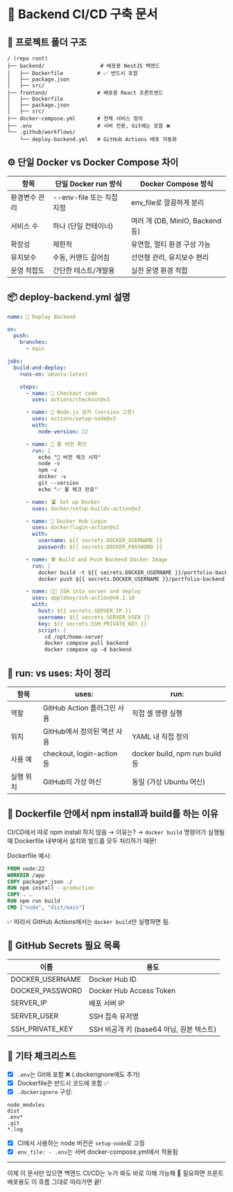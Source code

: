 # 🚀 Backend CI/CD 구축 문서

## 📁 프로젝트 폴더 구조
```
/ (repo root)
├── backend/                  # 배포용 NestJS 백엔드
│   ├── Dockerfile           # ✅ 반드시 포함
│   ├── package.json
│   ├── src/
├── frontend/                # 배포용 React 프론트엔드
│   ├── Dockerfile
│   ├── package.json
│   ├── src/
├── docker-compose.yml       # 전체 서비스 정의
├── .env                     # 서버 전용, Git에는 포함 ❌
└── .github/workflows/
    └── deploy-backend.yml   # GitHub Actions 배포 자동화
```

## ⚙️ 단일 Docker vs Docker Compose 차이

| 항목 | 단일 Docker run 방식 | Docker Compose 방식 |
|------|-----------------------|----------------------|
| 환경변수 관리 | --env-file 또는 직접 지정 | env_file로 깔끔하게 분리 |
| 서비스 수 | 하나 (단일 컨테이너) | 여러 개 (DB, MinIO, Backend 등) |
| 확장성 | 제한적 | 유연함, 멀티 환경 구성 가능 |
| 유지보수 | 수동, 커맨드 길어짐 | 선언형 관리, 유지보수 편리 |
| 운영 적합도 | 간단한 테스트/개발용 | 실전 운영 환경 적합 |

## 📦 deploy-backend.yml 설명
```yaml
name: 🚀 Deploy Backend

on:
  push:
    branches:
      - main

jobs:
  build-and-deploy:
    runs-on: ubuntu-latest

    steps:
      - name: 📅 Checkout code
        uses: actions/checkout@v3

      - name: 🔧 Node.js 설치 (version 고정)
        uses: actions/setup-node@v3
        with:
          node-version: 22

      - name: 🔎 툴 버전 확인
        run: |
          echo "🧰 버전 체크 시작"
          node -v
          npm -v
          docker -v
          git --version
          echo "✅ 툴 체크 완료"

      - name: 🛣 Set up Docker
        uses: docker/setup-buildx-action@v2

      - name: 🔐 Docker Hub Login
        uses: docker/login-action@v2
        with:
          username: ${{ secrets.DOCKER_USERNAME }}
          password: ${{ secrets.DOCKER_PASSWORD }}

      - name: 🛠️ Build and Push Backend Docker Image
        run: |
          docker build -t ${{ secrets.DOCKER_USERNAME }}/portfolio-backend:latest .
          docker push ${{ secrets.DOCKER_USERNAME }}/portfolio-backend:latest

      - name: 🧑‍💻 SSH into server and deploy
        uses: appleboy/ssh-action@v0.1.10
        with:
          host: ${{ secrets.SERVER_IP }}
          username: ${{ secrets.SERVER_USER }}
          key: ${{ secrets.SSH_PRIVATE_KEY }}
          script: |
            cd /opt/home-server
            docker compose pull backend
            docker compose up -d backend
```

## 🧠 run: vs uses: 차이 정리
| 항목 | uses: | run: |
|------|-------|------|
| 역할 | GitHub Action 플러그인 사용 | 직접 셸 명령 실행 |
| 위치 | GitHub에서 정의된 액션 사용 | YAML 내 직접 정의 |
| 사용 예 | checkout, login-action 등 | docker build, npm run build 등 |
| 실행 위치 | GitHub의 가상 머신 | 동일 (가상 Ubuntu 머신) |

## 🐳 Dockerfile 안에서 npm install과 build를 하는 이유
CI/CD에서 따로 npm install 하지 않음 → 이유는?
→ `docker build` 명령어가 실행될 때 Dockerfile 내부에서 설치와 빌드를 모두 처리하기 때문!

Dockerfile 예시:
```dockerfile
FROM node:22
WORKDIR /app
COPY package*.json ./
RUN npm install --production
COPY . .
RUN npm run build
CMD ["node", "dist/main"]
```
✅ 따라서 GitHub Actions에서는 `docker build`만 실행하면 됨.

## 🔐 GitHub Secrets 필요 목록
| 이름 | 용도 |
|------|------|
| DOCKER_USERNAME | Docker Hub ID |
| DOCKER_PASSWORD | Docker Hub Access Token |
| SERVER_IP | 배포 서버 IP |
| SERVER_USER | SSH 접속 유저명 |
| SSH_PRIVATE_KEY | SSH 비공개 키 (base64 아님, 원본 텍스트)

## 📝 기타 체크리스트
- [x] `.env`는 Git에 포함 ❌ (.dockerignore에도 추가)
- [x] Dockerfile은 반드시 코드에 포함 ✅
- [x] `.dockerignore` 구성:
```
node_modules
dist
.env*
.git
*.log
```
- [x] CI에서 사용하는 node 버전은 `setup-node`로 고정
- [x] `env_file: - .env`는 서버 docker-compose.yml에서 적용됨

---

이제 이 문서만 있으면 백엔드 CI/CD는 누가 봐도 바로 이해 가능해 💪
필요하면 프론트 배포용도 이 흐름 그대로 따라가면 끝!

